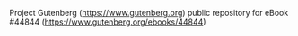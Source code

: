 Project Gutenberg (https://www.gutenberg.org) public repository for eBook #44844 (https://www.gutenberg.org/ebooks/44844)
